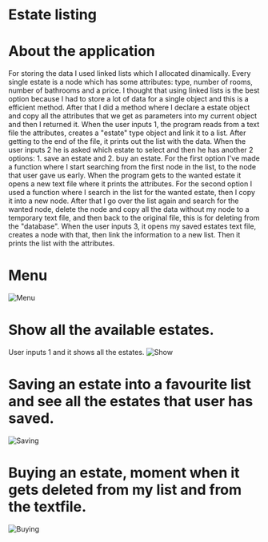 # Estate listing
# About the application
For storing the data I used linked lists which I allocated dinamically. Every single estate is a node which has some attributes: type, number of rooms, number of bathrooms and a price. I thought that using linked lists is the best option because I had to store a lot of data for a single object and this is a efficient method. After that I did a method where I declare a estate object and copy all the attributes that we get as parameters into my current object and then I returned it. When the user inputs 1, the program reads from a text file the attributes, creates a "estate" type object and link it to a list. After getting to the end of the file, it prints out the list with the data. When the user inputs 2 he is asked which estate to select and then he has another 2 options: 1. save an estate and 2. buy an estate. For the first option I've made a function where I start searching from the first node in the list, to the node that user gave us early. When the program gets to the wanted estate it opens a new text file where it prints the attributes. For the second option I used a function where I search in the list for the wanted estate, then I copy it into a new node. After that I go over the list again and search for the wanted node, delete the node and copy all the data without my node to a temporary text file, and then back to the original file, this is for deleting from the "database". When the user inputs 3, it opens my saved estates text file, creates a node with that, then link the information to a new list. Then it prints the list with the attributes.
# Menu
![Menu](https://i.imgur.com/dQH0kUc.png)
# Show all the available estates.

User inputs 1 and it shows all the estates.
![Show](https://i.imgur.com/p7vya7D.png)
# Saving an estate into a favourite list and see all the estates that user has saved.
![Saving](https://i.imgur.com/u48WSGO.png)
# Buying an estate, moment when it gets deleted from my list and from the textfile.
![Buying](https://i.imgur.com/VGJAaeD.png)
